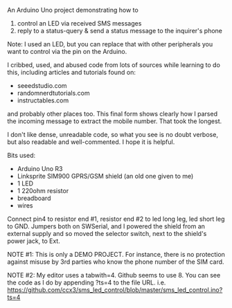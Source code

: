 An Arduino Uno project demonstrating how to

1. control an LED via received SMS messages
2. reply to a status-query & send a status message to the inquirer's phone

Note: I used an LED, but you can replace that with other peripherals you want
to control via the pin on the Arduino.

I cribbed, used, and abused code from lots of sources while learning to do this,
including articles and tutorials found on:

* seeedstudio.com
* randomnerdtutorials.com
* instructables.com

and probably other places too. This final form shows clearly how I parsed the 
incoming message to extract the mobile number. That took the longest.

I don't like dense, unreadable code, so what you see is no doubt verbose, but
also readable and well-commented. I hope it is helpful.

Bits used:

* Arduino Uno R3
* Linksprite SIM900 GPRS/GSM shield (an old one given to me)
* 1 LED
* 1 220ohm resistor
* breadboard
* wires

Connect pin4 to resistor end #1, resistor end #2 to led long leg,
led short leg to GND. Jumpers both on SWSerial, and I powered the shield from 
an external supply and so moved the selector switch, next to the shield's 
power jack, to Ext.

NOTE #1: This is only a DEMO PROJECT. For instance, there is no protection
against misuse by 3rd parties who know the phone number of the SIM card.

NOTE #2: My editor uses a tabwith=4. Github seems to use 8. You can see the 
code as I do by appending ?ts=4 to the file URL.  i.e. 
https://github.com/ccx3/sms_led_control/blob/master/sms_led_control.ino?ts=4
